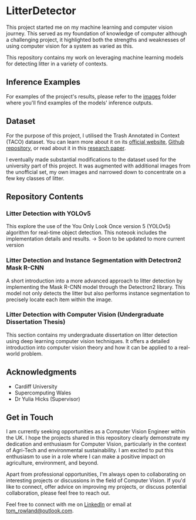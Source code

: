 # LitterDetector
This project started me on my machine learning and computer vision journey. This served as my foundation of knowledge of computer although a challenging project, it highlighted both the strengths and weaknesses of using computer vision for a system as varied as this. 

This repository contains my work on leveraging machine learning models for detecting litter in a variety of contexts.

## Inference Examples
For examples of the project's results, please refer to the [images](https://github.com/trow-land/LitterDetector/tree/main/images) folder where you'll find examples of the models' inference outputs.

## Dataset
For the purpose of this project, I utilised the Trash Annotated in Context (TACO) dataset. You can learn more about it on its [official website](http://tacodataset.org/), [Github repository](https://github.com/pedropro/TACO), or read about it in this [research paper](https://arxiv.org/abs/2003.06975). 

I eventually made substantial modifications to the dataset used for the university part of this project. It was augmented with additional images from the unofficial set, my own images and narrowed down to concentrate on a few key classes of litter.

## Repository Contents

### Litter Detection with YOLOv5
This explore the use of the You Only Look Once version 5 (YOLOv5) algorithm for real-time object detection. This noteook includes the implementation details and results. -> Soon to be updated to more current version

### Litter Detection and Instance Segmentation with Detectron2 Mask R-CNN
A short introduction into a more advanced approach to litter detection by implementing the Mask R-CNN model through the Detectron2 library. This model not only detects the litter but also performs instance segmentation to precisely locate each item within the image.

### Litter Detection with Computer Vision (Undergraduate Dissertation Thesis)
This section contains my undergraduate dissertation on litter detection using deep learning computer vision techniques. It offers a detailed introduction into computer vision theory and how it can be applied to a real-world problem.

## Acknowledgments
- Cardiff University
- Supercomputing Wales
- Dr Yulia Hicks (Supervisor)


## Get in Touch

I am currently seeking opportunities as a Computer Vision Engineer within the UK. I hope the projects shared in this repository clearly demonstrate my dedication and enthusiasm for Computer Vision, particularly in the context of Agri-Tech and environmental sustainability. I am excited to put this enthusiasm to use in a role where I can make a positive impact on agriculture, environment, and beyond.

Apart from professional opportunities, I'm always open to collaborating on interesting projects or discussions in the field of Computer Vision. If you'd like to connect, offer advice on improving my projects, or discuss potential collaboration, please feel free to reach out.

Feel free to connect with me on [LinkedIn](https://www.linkedin.com/in/thomas-rowland-07a785155/) or email at [tom_rowland@outlook.com](mailto:tom_rowland@outlook.com). 

